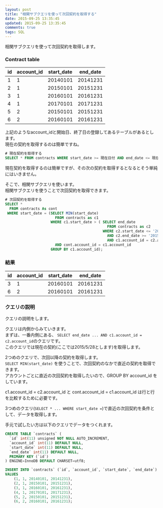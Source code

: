 ```yaml
---
layout: post
title: "相関サブクエリを使って次回契約を取得する"
date: 2015-09-25 13:35:45
updated: 2015-09-25 13:35:45
comments: true
tags: SQL
---
```


相関サブクエリを使って次回契約を取得します。

### Contract table
| id | account_id | start_date | end_date | 
| --- | --- | --- | --- |
| 1 | 1 | 20140101 | 20141231 | 
| 2 | 1 | 20150101 | 20151231 | 
| 3 | 1 | 20160101 | 20161231 | 
| 4 | 1 | 20170101 | 20171231 | 
| 5 | 2 | 20150101 | 20151231 | 
| 6 | 2 | 20160101 | 20161231 | 


上記のようなaccount_idと開始日、終了日の登録してあるテーブルがあるとします。  
現在の契約を取得するのは簡単ですね。


```sql
# 現在契約を取得する
SELECT * FROM contracts WHERE start_date >= 現在日付 AND end_date <= 現在日付

```

現在契約を取得するのは簡単ですが、その次の契約を取得するとなるとそう単純にはいきません。

そこで、相関サブクエリを使います。  
相関サブクエリを使うことで次回契約を取得できます。


```sql
# 次回契約を取得する
SELECT * 
  FROM contracts As cont 
 WHERE start_date = (SELECT MIN(start_date) 
                       FROM contracts as c1
                     WHERE c1.start_date > ( SELECT end_date 
                                               FROM contracts as c2
                                             WHERE c2.start_date <= '20150528'
                                               AND c2.end_date >= '20150528'
                                               AND c1.account_id = c2.account_id)
                       AND cont.account_id = c1.account_id
                     GROUP BY c1.account_id);

```

### 結果
| id | account_id | start_date | end_date | 
| --- | --- | --- | --- |
| 3 | 1 | 20160101 | 20161231 | 
| 6 | 2 | 20160101 | 20161231 | 

### クエリの説明
クエリの説明をします。

クエリは内側からみていきます。  
まずは、一番内側にある、 `SELECT end_date ... AND c1.account_id = c2.account_id`のクエリです。  
このクエリでは現在の契約(ここでは2015/5/28とします)を取得します。

2つめのクエリで、次回以降の契約を取得します。  
`SELECT MIN(start_date)` を使うことで、次回契約のなかで直近の契約を取得できます。  
アカウントごとに直近の次回契約を取得したいので、GROUP BY account_id をしています。

c1.account_id = c2.account_id と cont.account_id = c1.account_id は行と行を比較するために必要です。  

3つめのクエリ(`SELECT * ... WHERE start_date =`)で直近の次回契約を条件として、データを取得します。

手元で試したい方は以下のクエリでデータをつくれます。


```sql
CREATE TABLE `contracts` (
  `id` int(11) unsigned NOT NULL AUTO_INCREMENT,
  `account_id` int(11) DEFAULT NULL,
  `start_date` int(11) DEFAULT NULL,
  `end_date` int(11) DEFAULT NULL,
  PRIMARY KEY (`id`)
) ENGINE=InnoDB DEFAULT CHARSET=utf8;

INSERT INTO `contracts` (`id`, `account_id`, `start_date`, `end_date`)
VALUES
    (1, 1, 20140101, 20141231),
    (2, 1, 20150101, 20151231),
    (3, 1, 20160101, 20161231),
    (4, 1, 20170101, 20171231),
    (5, 2, 20150101, 20151231),
    (6, 2, 20160101, 20161231);

```

